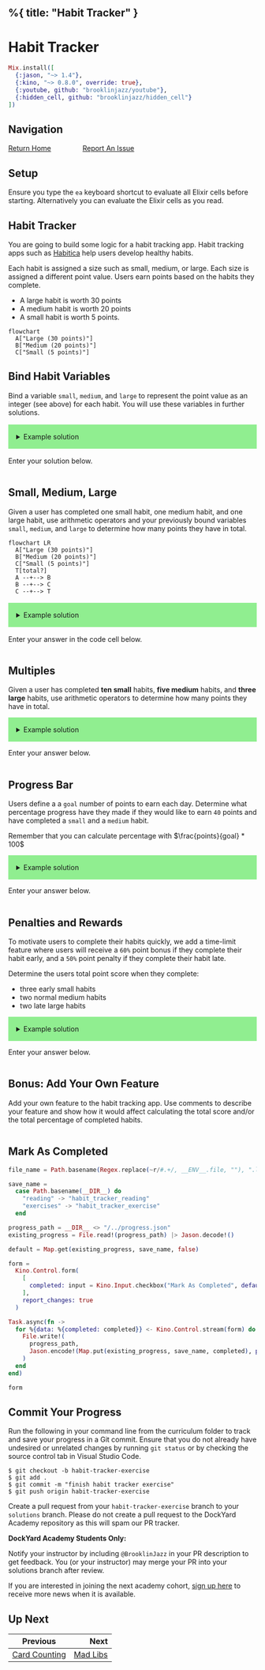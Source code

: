 %{
  title: "Habit Tracker"
}
---
# Habit Tracker

```elixir
Mix.install([
  {:jason, "~> 1.4"},
  {:kino, "~> 0.8.0", override: true},
  {:youtube, github: "brooklinjazz/youtube"},
  {:hidden_cell, github: "brooklinjazz/hidden_cell"}
])
```

## Navigation

[Return Home](../start.livemd)<span style="padding: 0 30px"></span>
[Report An Issue](https://github.com/DockYard-Academy/beta_curriculum/issues/new?assignees=&labels=&template=issue.md&title=)

## Setup

Ensure you type the `ea` keyboard shortcut to evaluate all Elixir cells before starting. Alternatively you can evaluate the Elixir cells as you read.

## Habit Tracker

You are going to build some logic for a habit tracking app. Habit tracking apps such as [Habitica](https://habitica.com/) help users develop healthy habits.

Each habit is assigned a size such as small, medium, or large. Each size is assigned a different point value. Users earn points based on the habits they complete.

* A large habit is worth 30 points
* A medium habit is worth 20 points
* A small habit is worth 5 points.

```mermaid
flowchart
  A["Large (30 points)"]
  B["Medium (20 points)"]
  C["Small (5 points)"]
```

## Bind Habit Variables

Bind a variable `small`, `medium`, and `large` to represent the point value as an integer (see above) for each habit. You will use these variables in further solutions.

<details style="background-color: lightgreen; padding: 1rem; margin: 1rem 0;">
<summary>Example solution</summary>

```elixir
large = 30
medium = 20
small = 5
```

</details>

Enter your solution below.

```elixir

```

## Small, Medium, Large

Given a user has completed one small habit, one medium habit, and one large habit, use arithmetic operators and your previously bound variables `small`, `medium`, and `large` to determine how many points they have in total.

```mermaid
flowchart LR
  A["Large (30 points)"]
  B["Medium (20 points)"]
  C["Small (5 points)"]
  T[total?]
  A --+--> B
  B --+--> C
  C --+--> T
```

<details style="background-color: lightgreen; padding: 1rem; margin: 1rem 0;">
<summary>Example solution</summary>

```elixir
small + medium + large
```

</details>

Enter your answer in the code cell below.

```elixir

```

## Multiples

Given a user has completed **ten small** habits, **five medium** habits, and **three large** habits, use arithmetic operators to determine how many points they have in total.

<details style="background-color: lightgreen; padding: 1rem;">
<summary>Example solution</summary>

```elixir
small * 10 + medium * 5 + large * 3
```

</details>

Enter your answer below.

```elixir

```

## Progress Bar

Users define a a `goal` number of points to earn each day. Determine what percentage progress have they made if they would like to earn `40` points and have completed a `small` and a `medium` habit.

Remember that you can calculate percentage with $\frac{points}{goal} * 100$

<details style="background-color: lightgreen; padding: 1rem;">
<summary>Example solution</summary>

```elixir
goal = 40
(small + medium) / goal
```

Or you might consider binding `points` as a variable.


```elixir
goal = 40
points = small + medium 
points / goal
```

</details>

Enter your answer below.

```elixir

```

## Penalties and Rewards

To motivate users to complete their habits quickly, we add a time-limit feature where users will receive a `60%` point bonus if they complete their habit early, and a `50%` point penalty if they complete their habit late.

Determine the users total point score when they complete:

* three early small habits
* two normal medium habits
* two late large habits

<details style="background-color: lightgreen; padding: 1rem;">
<summary>Example solution</summary>

```elixir
goal = 40

small * 1.6 * 3 + medium * 2 + large * 2 * 0.5
```

</details>

Enter your answer below.

```elixir

```

## Bonus: Add Your Own Feature

Add your own feature to the habit tracking app. Use comments to describe your feature and show
how it would affect calculating the total score and/or the total percentage of completed habits.

```elixir

```

## Mark As Completed

<!-- livebook:{"attrs":{"source":"file_name = Path.basename(Regex.replace(~r/#.+/, __ENV__.file, \"\"), \".livemd\")\n\nsave_name =\n  case Path.basename(__DIR__) do\n    \"reading\" -> \"habit_tracker_reading\"\n    \"exercises\" -> \"habit_tracker_exercise\"\n  end\n\nprogress_path = __DIR__ <> \"/../progress.json\"\nexisting_progress = File.read!(progress_path) |> Jason.decode!()\n\ndefault = Map.get(existing_progress, save_name, false)\n\nform =\n  Kino.Control.form(\n    [\n      completed: input = Kino.Input.checkbox(\"Mark As Completed\", default: default)\n    ],\n    report_changes: true\n  )\n\nTask.async(fn ->\n  for %{data: %{completed: completed}} <- Kino.Control.stream(form) do\n    File.write!(\n      progress_path,\n      Jason.encode!(Map.put(existing_progress, save_name, completed), pretty: true)\n    )\n  end\nend)\n\nform","title":"Track Your Progress"},"chunks":null,"kind":"Elixir.HiddenCell","livebook_object":"smart_cell"} -->

```elixir
file_name = Path.basename(Regex.replace(~r/#.+/, __ENV__.file, ""), ".livemd")

save_name =
  case Path.basename(__DIR__) do
    "reading" -> "habit_tracker_reading"
    "exercises" -> "habit_tracker_exercise"
  end

progress_path = __DIR__ <> "/../progress.json"
existing_progress = File.read!(progress_path) |> Jason.decode!()

default = Map.get(existing_progress, save_name, false)

form =
  Kino.Control.form(
    [
      completed: input = Kino.Input.checkbox("Mark As Completed", default: default)
    ],
    report_changes: true
  )

Task.async(fn ->
  for %{data: %{completed: completed}} <- Kino.Control.stream(form) do
    File.write!(
      progress_path,
      Jason.encode!(Map.put(existing_progress, save_name, completed), pretty: true)
    )
  end
end)

form
```

## Commit Your Progress

Run the following in your command line from the curriculum folder to track and save your progress in a Git commit.
Ensure that you do not already have undesired or unrelated changes by running `git status` or by checking the source control tab in Visual Studio Code.

```
$ git checkout -b habit-tracker-exercise
$ git add .
$ git commit -m "finish habit tracker exercise"
$ git push origin habit-tracker-exercise
```

Create a pull request from your `habit-tracker-exercise` branch to your `solutions` branch.
Please do not create a pull request to the DockYard Academy repository as this will spam our PR tracker.

**DockYard Academy Students Only:**

Notify your instructor by including `@BrooklinJazz` in your PR description to get feedback.
You (or your instructor) may merge your PR into your solutions branch after review.

If you are interested in joining the next academy cohort, [sign up here](https://academy.dockyard.com/) to receive more news when it is available.

## Up Next

| Previous                                           | Next                                     |
| -------------------------------------------------- | ---------------------------------------: |
| [Card Counting](../exercises/card_counting.livemd) | [Mad Libs](../exercises/mad_libs.livemd) |

